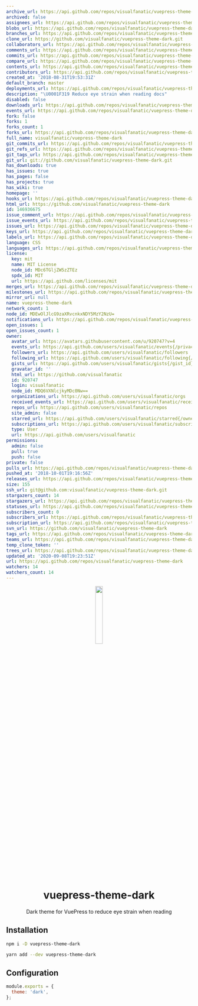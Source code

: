 ```yaml
---
archive_url: https://api.github.com/repos/visualfanatic/vuepress-theme-dark/{archive_format}{/ref}
archived: false
assignees_url: https://api.github.com/repos/visualfanatic/vuepress-theme-dark/assignees{/user}
blobs_url: https://api.github.com/repos/visualfanatic/vuepress-theme-dark/git/blobs{/sha}
branches_url: https://api.github.com/repos/visualfanatic/vuepress-theme-dark/branches{/branch}
clone_url: https://github.com/visualfanatic/vuepress-theme-dark.git
collaborators_url: https://api.github.com/repos/visualfanatic/vuepress-theme-dark/collaborators{/collaborator}
comments_url: https://api.github.com/repos/visualfanatic/vuepress-theme-dark/comments{/number}
commits_url: https://api.github.com/repos/visualfanatic/vuepress-theme-dark/commits{/sha}
compare_url: https://api.github.com/repos/visualfanatic/vuepress-theme-dark/compare/{base}...{head}
contents_url: https://api.github.com/repos/visualfanatic/vuepress-theme-dark/contents/{+path}
contributors_url: https://api.github.com/repos/visualfanatic/vuepress-theme-dark/contributors
created_at: '2018-08-31T19:53:31Z'
default_branch: master
deployments_url: https://api.github.com/repos/visualfanatic/vuepress-theme-dark/deployments
description: "\U0001F319 Reduce eye strain when reading docs"
disabled: false
downloads_url: https://api.github.com/repos/visualfanatic/vuepress-theme-dark/downloads
events_url: https://api.github.com/repos/visualfanatic/vuepress-theme-dark/events
fork: false
forks: 1
forks_count: 1
forks_url: https://api.github.com/repos/visualfanatic/vuepress-theme-dark/forks
full_name: visualfanatic/vuepress-theme-dark
git_commits_url: https://api.github.com/repos/visualfanatic/vuepress-theme-dark/git/commits{/sha}
git_refs_url: https://api.github.com/repos/visualfanatic/vuepress-theme-dark/git/refs{/sha}
git_tags_url: https://api.github.com/repos/visualfanatic/vuepress-theme-dark/git/tags{/sha}
git_url: git://github.com/visualfanatic/vuepress-theme-dark.git
has_downloads: true
has_issues: true
has_pages: false
has_projects: true
has_wiki: true
homepage: ''
hooks_url: https://api.github.com/repos/visualfanatic/vuepress-theme-dark/hooks
html_url: https://github.com/visualfanatic/vuepress-theme-dark
id: 146936675
issue_comment_url: https://api.github.com/repos/visualfanatic/vuepress-theme-dark/issues/comments{/number}
issue_events_url: https://api.github.com/repos/visualfanatic/vuepress-theme-dark/issues/events{/number}
issues_url: https://api.github.com/repos/visualfanatic/vuepress-theme-dark/issues{/number}
keys_url: https://api.github.com/repos/visualfanatic/vuepress-theme-dark/keys{/key_id}
labels_url: https://api.github.com/repos/visualfanatic/vuepress-theme-dark/labels{/name}
language: CSS
languages_url: https://api.github.com/repos/visualfanatic/vuepress-theme-dark/languages
license:
  key: mit
  name: MIT License
  node_id: MDc6TGljZW5zZTEz
  spdx_id: MIT
  url: https://api.github.com/licenses/mit
merges_url: https://api.github.com/repos/visualfanatic/vuepress-theme-dark/merges
milestones_url: https://api.github.com/repos/visualfanatic/vuepress-theme-dark/milestones{/number}
mirror_url: null
name: vuepress-theme-dark
network_count: 1
node_id: MDEwOlJlcG9zaXRvcnkxNDY5MzY2NzU=
notifications_url: https://api.github.com/repos/visualfanatic/vuepress-theme-dark/notifications{?since,all,participating}
open_issues: 1
open_issues_count: 1
owner:
  avatar_url: https://avatars.githubusercontent.com/u/920747?v=4
  events_url: https://api.github.com/users/visualfanatic/events{/privacy}
  followers_url: https://api.github.com/users/visualfanatic/followers
  following_url: https://api.github.com/users/visualfanatic/following{/other_user}
  gists_url: https://api.github.com/users/visualfanatic/gists{/gist_id}
  gravatar_id: ''
  html_url: https://github.com/visualfanatic
  id: 920747
  login: visualfanatic
  node_id: MDQ6VXNlcjkyMDc0Nw==
  organizations_url: https://api.github.com/users/visualfanatic/orgs
  received_events_url: https://api.github.com/users/visualfanatic/received_events
  repos_url: https://api.github.com/users/visualfanatic/repos
  site_admin: false
  starred_url: https://api.github.com/users/visualfanatic/starred{/owner}{/repo}
  subscriptions_url: https://api.github.com/users/visualfanatic/subscriptions
  type: User
  url: https://api.github.com/users/visualfanatic
permissions:
  admin: false
  pull: true
  push: false
private: false
pulls_url: https://api.github.com/repos/visualfanatic/vuepress-theme-dark/pulls{/number}
pushed_at: '2018-10-01T19:16:56Z'
releases_url: https://api.github.com/repos/visualfanatic/vuepress-theme-dark/releases{/id}
size: 155
ssh_url: git@github.com:visualfanatic/vuepress-theme-dark.git
stargazers_count: 14
stargazers_url: https://api.github.com/repos/visualfanatic/vuepress-theme-dark/stargazers
statuses_url: https://api.github.com/repos/visualfanatic/vuepress-theme-dark/statuses/{sha}
subscribers_count: 0
subscribers_url: https://api.github.com/repos/visualfanatic/vuepress-theme-dark/subscribers
subscription_url: https://api.github.com/repos/visualfanatic/vuepress-theme-dark/subscription
svn_url: https://github.com/visualfanatic/vuepress-theme-dark
tags_url: https://api.github.com/repos/visualfanatic/vuepress-theme-dark/tags
teams_url: https://api.github.com/repos/visualfanatic/vuepress-theme-dark/teams
temp_clone_token: ''
trees_url: https://api.github.com/repos/visualfanatic/vuepress-theme-dark/git/trees{/sha}
updated_at: '2020-09-08T19:23:51Z'
url: https://api.github.com/repos/visualfanatic/vuepress-theme-dark
watchers: 14
watchers_count: 14
---
```


<p align="center"><img src="vuepress.png" width="20%"></p>
<h1 align="center">vuepress-theme-dark</h1>
<p align="center">Dark theme for VuePress to reduce eye strain when reading</p>

## Installation
``` bash
npm i -D vuepress-theme-dark

yarn add --dev vuepress-theme-dark
```

## Configuration
``` js
module.exports = {
  theme: 'dark',
};
```
